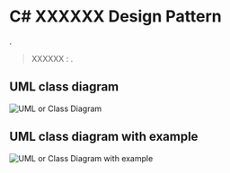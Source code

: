 # C# XXXXXX Design Pattern
. <br>
>XXXXXX : .<br>

## UML class diagram
![UML or Class Diagram ](XXXXXX_UML.webp)

## UML class diagram with example
![UML or Class Diagram with example](XXXXXXExample_UML.webp)